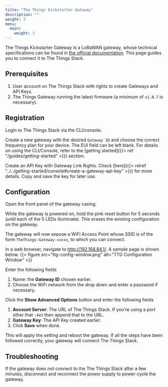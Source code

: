 ```yaml
---
title: "The Things Kickstarter Gateway"
description: ""
weight: 3
menu:
  main:
    weight: 3
---
```


The Things Kickstarter Gateway is a LoRaWAN gateway, whose technical specifications can be found in [the official documentation](https://www.thethingsnetwork.org/docs/gateways/gateway/). This page guides you to connect it to The Things Stack.


## Prerequisites

1. User account on The Things Stack with rights to create Gateways and API Keys.
2. The Things Gateway running the latest firmware (a minimum of `v1.0.7` is necessary).

## Registration

Login to The Things Stack via the CLI/console.

Create a new gateway with the desired `Gateway ID` and choose the correct frequency plan for your device. The EUI field can be left blank. For details on using the CLI/Console, refer to the [getting started]({{< ref "/guides/getting-started" >}}) section.

Create an API Key with Gateway Link Rights. Check [here]({{< relref "../../getting-started/console#create-a-gateway-api-key" >}}) for more details. Copy and save the key for later use.

## Configuration

Open the front panel of the gateway casing.

While the gateway is powered on, hold the pink reset button for 5 seconds (until each of the 5 LEDs illuminate). This erases the existing configuration on the gateway.

The gateway will now expose a WiFi Access Point whose SSID is of the form `TheThings-Gateway-xxxxx`, to which you can connect.

In a web browser, navigate to http://192.168.84.1/. A sample page is shown below.
{{< figure src="ttg-config-window.png" alt="TTG Configuration Window" >}}

Enter the following fields

1. Name: the **Gateway ID** chosen earlier.
2. Choose the WiFi network from the drop down and enter a password if necessary.

Click the **Show Advanced Options** button and enter the following fields

1. **Account Server**: The URL of The Things Stack. If you're using a port other that `:443` then append that to the URL.
2. **Gateway Key**: The API Key created earlier.
3. Click **Save** when done.

This will apply the setting and reboot the gateway. If all the steps have been followed correctly, your gateway will connect The Things Stack.

## Troubleshooting

If the gateway does not connect to the The Things Stack after a few minutes, disconnect and reconnect the power supply to power-cycle the gateway.

